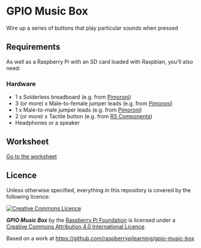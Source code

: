 # GPIO Music Box

Wire up a series of buttons that play particular sounds when pressed

## Requirements

As well as a Raspberry Pi with an SD card loaded with Raspbian, you'll also need:

### Hardware

- 1 x Solderless breadboard (e.g. from [Pimoroni](http://shop.pimoroni.com/products/colourful-mini-breadboard))
- 3 (or more) x Male-to-female jumper leads (e.g. from [Pimoroni](http://shop.pimoroni.com/products/jumper-jerky))
- 1 x Male-to-male jumper leads (e.g. from [Pimoroni](http://shop.pimoroni.com/products/jumper-jerky))
- 2 (or more) x Tactile button (e.g. from [RS Components](http://uk.rs-online.com/web/p/tactile-switches/7182443/))
- Headphones or a speaker

## Worksheet

[Go to the worksheet](worksheet.md)

## Licence

Unless otherwise specified, everything in this repository is covered by the following licence:

[![Creative Commons Licence](http://i.creativecommons.org/l/by-sa/4.0/88x31.png)](http://creativecommons.org/licenses/by-sa/4.0/)

***GPIO Music Box*** by the [Raspberry Pi Foundation](http://www.raspberrypi.org) is licensed under a [Creative Commons Attribution 4.0 International Licence](http://creativecommons.org/licenses/by-sa/4.0/).

Based on a work at https://github.com/raspberrypilearning/gpio-music-box
